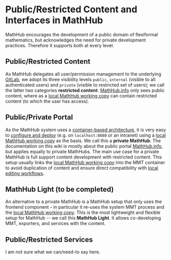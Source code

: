 # Public/Restricted Content and Interfaces in MathHub

MathHub encourages the development of a public domain of flexiformal mathematics, but acknowledges the need for private development practices. Therefore it supports both at every level.

## Public/Restricted Content
As MathHub delegates all user/permission management to the underlying [GitLab](https://gl.mathhub.info), we adopt its three visibility levels `public`, `internal` (visible to all authenticated users) and `private` (visible to restricted set of users); we call the latter two categories **restricted content**. [MathHub.info](https://mathhub.info) only sees public content, where as a [local MathHub working copy](lmhwc) can contain restricted content (to which the user has access). 

## Public/Private Portal 
As the MathHub system uses a [container-based architecture](architecture), it is very easy to [configure and deploy](https://github.com/MathHubInfo/MathHub) (e.g. on `localhost:8080` or an intranet) using a [local MathHub working copy](lmhwc) as the basis. We call this a **private MathHub**. The documentation on this wiki is mostly about the public portal [MathHub.info](https://mathhub.info), but applies equally to private MathHubs. The main use case for a private MathHub is full support content development with restricted content. This setup usually links the [local MathHub working copy](lmhwc) into the MMT container to avoid duplication of content and ensure direct compatibility with [local editing workflows](lmh-workflows). 

## MathHub Light (to be completed) 
An alternative to a private MathHub is a MathHub setup that only uses the frontend component - in particular it re-uses the system MMT process and the [local MathHub working copy](lmhwc). This is the most lightweight and flexible setup for MathHub -- we call this **MathHub Light**. It allows co-developing MMT, exporters, and services with the content. 

## Public/Restricted Services
I am not sure what we can/need-to say here. 